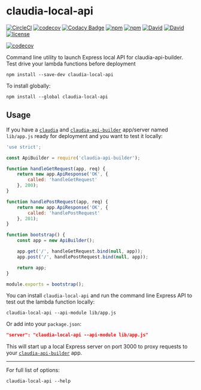 # claudia-local-api

[![CircleCI](https://img.shields.io/circleci/project/suddi/claudia-local-api.svg)](https://circleci.com/gh/suddi/claudia-local-api)
[![codecov](https://codecov.io/gh/suddi/claudia-local-api/branch/master/graph/badge.svg)](https://codecov.io/gh/suddi/claudia-local-api)
[![Codacy Badge](https://api.codacy.com/project/badge/Grade/4aaafdcb86574c709f856f2e00d3a809)](https://www.codacy.com/app/Suddi/claudia-local-api)
[![npm](https://img.shields.io/npm/v/claudia-local-api.svg)](https://www.npmjs.com/package/claudia-local-api)
[![npm](https://img.shields.io/npm/dt/claudia-local-api.svg)](https://www.npmjs.com/package/claudia-local-api)
[![David](https://img.shields.io/david/suddi/claudia-local-api.svg)](https://david-dm.org/suddi/claudia-local-api)
[![David](https://img.shields.io/david/dev/suddi/claudia-local-api.svg)](https://david-dm.org/suddi/claudia-local-api?type=dev)
[![license](https://img.shields.io/github/license/suddi/claudia-local-api.svg)](https://github.com/suddi/claudia-local-api/blob/master/LICENSE)

[![codecov](https://codecov.io/gh/suddi/claudia-local-api/branch/master/graphs/commits.svg)](https://codecov.io/gh/suddi/claudia-local-api)

Command line utility to launch Express local API for claudia-api-builder. Test drive your lambda functions before deployment

````
npm install --save-dev claudia-local-api
````

To install globally:

````
npm install --global claudia-local-api
````

## Usage

If you have a [`claudia`](https://www.npmjs.com/package/claudia) and [`claudia-api-builder`](https://www.npmjs.com/package/claudia-api-builder) app/server named `lib/app.js` ready for deployment and you want to test it locally:

````js
'use strict';

const ApiBuilder = require('claudia-api-builder');

function handleGetRequest(app, req) {
    return new app.ApiResponse('OK', {
        called: 'handleGetRequest'
    }, 200);
}

function handlePostRequest(app, req) {
    return new app.ApiResponse('OK', {
        called: 'handlePostRequest'
    }, 201);
}

function bootstrap() {
    const app = new ApiBuilder();

    app.get('/', handleGetRequest.bind(null, app));
    app.post('/', handlePostRequest.bind(null, app));

    return app;
}

module.exports = bootstrap();
````

You can install `claudia-local-api`  and run the command line Express API to test out the lambda function locally:

````
claudia-local-api --api-module lib/app.js
````

Or add into your `package.json`:

````json
"server": "claudia-local-api --api-module lib/app.js"
````

This will start up a local Express server on port 3000 to proxy requests to your [`claudia-api-builder`](https://www.npmjs.com/package/claudia-api-builder) app.

---

For full list of options:

````
claudia-local-api --help
````
